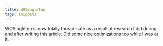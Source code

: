 ```yaml
---
title: WOSingleton
tags: snippets
---
```


WOSingleton is now totally thread-safe as a result of research I did during and after writing [this article](http://www.wincent.com/a/knowledge-base/archives/2006/01/locking_doublec.php). Did some nice optimizations too while I was at it.
